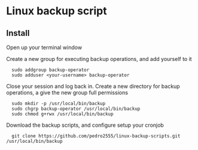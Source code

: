 # Linux backup script

## Install

Open up your terminal window

Create a new group for executing backup operations, and add yourself to it
```
  sudo addgroup backup-operator
  sudo adduser <your-username> backup-operator
```
Close your session and log back in.
Create a new directory for backup operations, a give the new group full permissions
```
  sudo mkdir -p /usr/local/bin/backup
  sudo chgrp backup-operator /usr/local/bin/backup
  sudo chmod g+rwx /usr/local/bin/backup
```
Download the backup scripts, and configure setup your cronjob
```
  git clone https://github.com/pedro2555/linux-backup-scripts.git /usr/local/bin/backup
```
